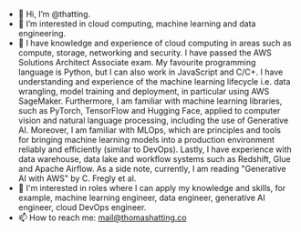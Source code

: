 - 👋 Hi, I’m @thatting.
- 👀 I’m interested in cloud computing, machine learning and data engineering. 
- 🌱   I have knowledge and experience of cloud computing in areas such as compute, storage, networking and security. I have passed the AWS Solutions Architect Associate exam. My favourite programming language is Python, but I can also work in JavaScript and C/C+. I have understanding and experience of the machine learning lifecycle i.e. data wrangling, model training and deployment, in particular using AWS SageMaker. Furthermore, I am familiar with machine learning libraries, such as PyTorch, TensorFlow and Hugging Face, applied to computer vision and natural language processing, including the use of Generative AI. Moreover, I am familiar with MLOps, which are principles and tools for bringing machine learning models into a production environment reliably and efficiently (similar to DevOps). Lastly, I have experience with data warehouse, data lake and workflow systems such as Redshift, Glue and Apache Airflow. As a side note, currently, I am reading "Generative AI with AWS" by C. Fregly et al. 
- 💞️ I'm interested in roles where I can apply my knowledge and skills, for example, machine learning engineer, data engineer, generative AI engineer, cloud DevOps engineer. 
- 📫 How to reach me: mail@thomashatting.co

<!---
thatting/thatting is a ✨ special ✨ repository because its `README.md` (this file) appears on your GitHub profile.
You can click the Preview link to take a look at your changes.
--->
